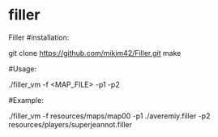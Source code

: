 # filler
Filler
#installation:

git clone https://github.com/mikim42/Filler.git
make

#Usage:

./filler_vm -f <MAP_FILE> -p1 <PLAYER> -p2 <PLAYER>

#Example:

./filler_vm -f resources/maps/map00 -p1 ./averemiy.filler -p2 resources/players/superjeannot.filler
